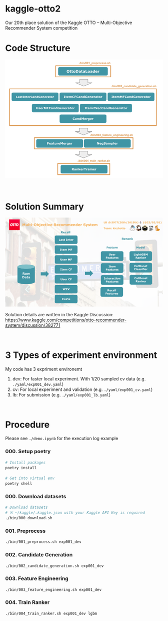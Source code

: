 # kaggle-otto2

Our 20th place solution of the Kaggle OTTO – Multi-Objective Recommender System competition

# Code Structure

![Code Structure](./appendix/diagram.png)

<br>

# Solution Summary

![Solution Summary](./appendix/solution.png)

Solution details are written in the Kaggle Discussion: https://www.kaggle.com/competitions/otto-recommender-system/discussion/382771

<br>

# 3 Types of experiment environment

My code has 3 expriment environemt
1. dev: For faster local experiment. With 1/20 sampled cv data (e.g. `./yaml/exp001_dev.yaml`)
2. cv: For local experiment and validation (e.g. `./yaml/exp001_cv.yaml`)
3. lb: For submission (e.g. `./yaml/exp001_lb.yaml`)

<br>

# Procedure

Please see `./demo.ipynb` for the execution log example

### 000. Setup poetry

```bash
# Install packages
poetry install

# Get into virtual env
poetry shell
```

### 000. Download datasets

```bash
# Download datasets
# ※ ~/kaggle/.kaggle.json with your Kaggle API Key is required
./bin/000_download.sh
```

### 001. Preprocess

```bash
./bin/001_preprocess.sh exp001_dev
```

### 002. Candidate Generation

```bash
./bin/002_candidate_generation.sh exp001_dev
```

### 003. Feature Engineering

```bash
./bin/003_feature_engineering.sh exp001_dev
```

### 004. Train Ranker

```bash
./bin/004_train_ranker.sh exp001_dev lgbm
```
